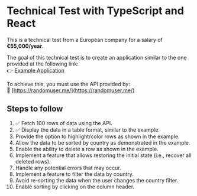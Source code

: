 # Technical Test with TypeScript and React

This is a technical test from a European company for a salary of **€55,000/year**.

The goal of this technical test is to create an application similar to the one provided at the following link:  
👉 [Example Application](https://midu-react-11.surge.sh/)

To achieve this, you must use the API provided by:  
🔗 [https://randomuser.me/](https://randomuser.me/)

## Steps to follow

1. ✅ Fetch 100 rows of data using the API.
2. ✅ Display the data in a table format, similar to the example.
3. Provide the option to highlight/color rows as shown in the example.
4. Allow the data to be sorted by country as demonstrated in the example.
5. Enable the ability to delete a row as shown in the example.
6. Implement a feature that allows restoring the initial state (i.e., recover all deleted rows).
7. Handle any potential errors that may occur.
8. Implement a feature to filter the data by country.
9. Avoid re-sorting the data when the user changes the country filter.
10. Enable sorting by clicking on the column header.
